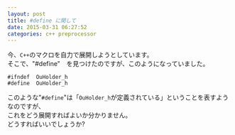 ```yaml
---
layout: post
title: #define に関して
date: 2015-03-31 06:27:52
categories: c++ preprocessor
---
```

<p>今、<code>C++</code>のマクロを自力で展開しようとしています。<br>
そこで、"#define"　を見つけたのですが、このようになっていました。</p>

<pre><code>#ifndef  OuHolder_h
#define  OuHolder_h
</code></pre>

<p>このような"<code>#define</code>"は「<code>OuHolder_h</code>が定義されている」ということを表すようなのですが、<br>
これをどう展開すればよいか分かりません。<br>
どうすればいいでしょうか?</p>
